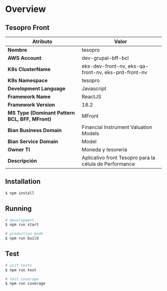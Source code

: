 # Overview


## Tesopro Front

| Atributo | Valor |
| ------------- | ------------- |
| **Nombre**  | tesopro  |
| **AWS Account**  | dev-grupal-bff-bcl |
| **K8s ClusterName**  | eks-dev-front-nv, eks-qa-front-nv, eks-prd-front-nv  |
| **K8s Namespace**  |  tesopro  |
| **Development Language**  | Javascript  |
| **Framework Name**  | ReactJS |
| **Framework Version**  | 18.2 |
| **MS Type (Dominant Pattern BCL, BFF, MFront)**  | MFront |
| **Bian Business Domain**  | Financial Instrument Valuation Models  |
| **Bian Service Domain**  | Model |
| **Owner TI**  | Moneda y tesorería |
| **Descripción**  | Aplicativo front Tesopro para la célula de Performance  |

## Installation

```bash
$ npm install
```

## Running

```bash
# development
$ npm run start

# production mode
$ npm run build
```

## Test

```bash
# unit tests
$ npm run test

# test coverage
$ npm run coverage
```